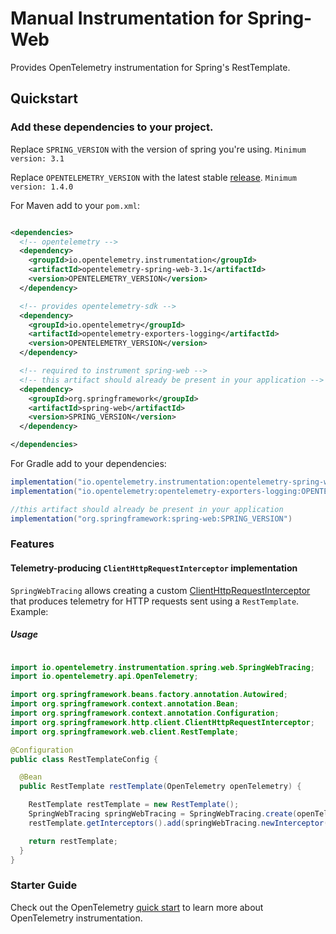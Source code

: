 # Manual Instrumentation for Spring-Web

Provides OpenTelemetry instrumentation for Spring's RestTemplate.

## Quickstart

### Add these dependencies to your project.

Replace `SPRING_VERSION` with the version of spring you're using.
`Minimum version: 3.1`

Replace `OPENTELEMETRY_VERSION` with the latest
stable [release](https://mvnrepository.com/artifact/io.opentelemetry).
`Minimum version: 1.4.0`

For Maven add to your `pom.xml`:

```xml

<dependencies>
  <!-- opentelemetry -->
  <dependency>
    <groupId>io.opentelemetry.instrumentation</groupId>
    <artifactId>opentelemetry-spring-web-3.1</artifactId>
    <version>OPENTELEMETRY_VERSION</version>
  </dependency>

  <!-- provides opentelemetry-sdk -->
  <dependency>
    <groupId>io.opentelemetry</groupId>
    <artifactId>opentelemetry-exporters-logging</artifactId>
    <version>OPENTELEMETRY_VERSION</version>
  </dependency>

  <!-- required to instrument spring-web -->
  <!-- this artifact should already be present in your application -->
  <dependency>
    <groupId>org.springframework</groupId>
    <artifactId>spring-web</artifactId>
    <version>SPRING_VERSION</version>
  </dependency>

</dependencies>
```

For Gradle add to your dependencies:

```groovy
implementation("io.opentelemetry.instrumentation:opentelemetry-spring-web-3.1:OPENTELEMETRY_VERSION")
implementation("io.opentelemetry:opentelemetry-exporters-logging:OPENTELEMETRY_VERSION")

//this artifact should already be present in your application
implementation("org.springframework:spring-web:SPRING_VERSION")
```

### Features

#### Telemetry-producing `ClientHttpRequestInterceptor` implementation

`SpringWebTracing` allows creating a
custom [ClientHttpRequestInterceptor](https://docs.spring.io/spring/docs/current/javadoc-api/org/springframework/http/client/ClientHttpRequestInterceptor.html)
that produces telemetry for HTTP requests sent using a `RestTemplate`. Example:

##### Usage

```java

import io.opentelemetry.instrumentation.spring.web.SpringWebTracing;
import io.opentelemetry.api.OpenTelemetry;

import org.springframework.beans.factory.annotation.Autowired;
import org.springframework.context.annotation.Bean;
import org.springframework.context.annotation.Configuration;
import org.springframework.http.client.ClientHttpRequestInterceptor;
import org.springframework.web.client.RestTemplate;

@Configuration
public class RestTemplateConfig {

  @Bean
  public RestTemplate restTemplate(OpenTelemetry openTelemetry) {

    RestTemplate restTemplate = new RestTemplate();
    SpringWebTracing springWebTracing = SpringWebTracing.create(openTelemetry);
    restTemplate.getInterceptors().add(springWebTracing.newInterceptor());

    return restTemplate;
  }
}
```

### Starter Guide

Check out the
OpenTelemetry [quick start](https://github.com/open-telemetry/opentelemetry-java/blob/main/QUICKSTART.md)
to learn more about OpenTelemetry instrumentation.
